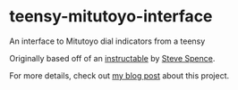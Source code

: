 # teensy-mitutoyo-interface
An interface to Mitutoyo dial indicators from a teensy

Originally based off of an [instructable](http://www.instructables.com/id/Interfacing-a-Digital-Micrometer-to-a-Microcontrol/) by [Steve Spence](http://arduinotronics.blogspot.com/).

For more details, check out [my blog post](http://catherineh.github.io/programming/2016/09/21/teensy-mitutoyo-interface.html) about this project.
